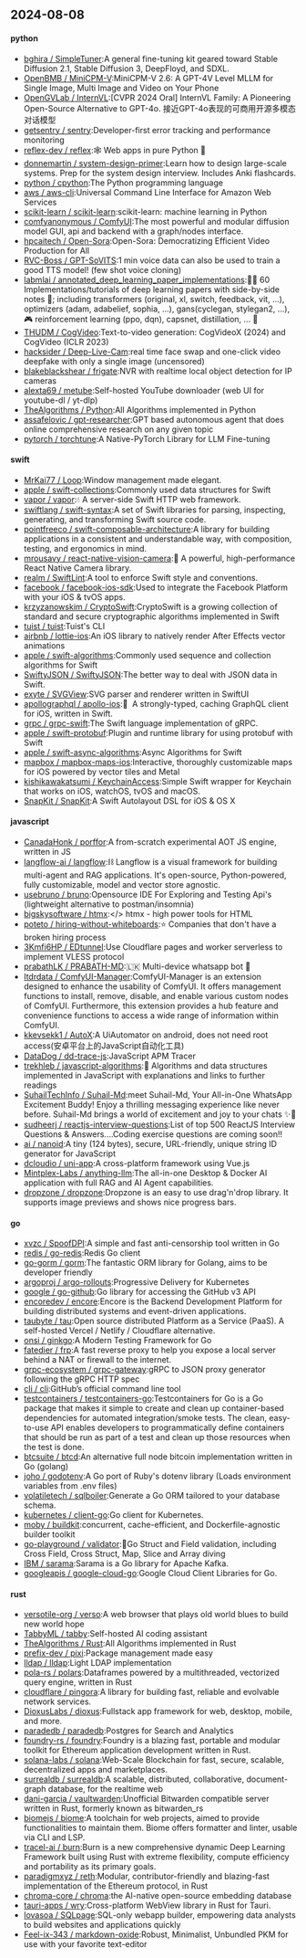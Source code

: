 ## 2024-08-08

#### python
* [bghira / SimpleTuner](https://github.com/bghira/SimpleTuner):A general fine-tuning kit geared toward Stable Diffusion 2.1, Stable Diffusion 3, DeepFloyd, and SDXL.
* [OpenBMB / MiniCPM-V](https://github.com/OpenBMB/MiniCPM-V):MiniCPM-V 2.6: A GPT-4V Level MLLM for Single Image, Multi Image and Video on Your Phone
* [OpenGVLab / InternVL](https://github.com/OpenGVLab/InternVL):[CVPR 2024 Oral] InternVL Family: A Pioneering Open-Source Alternative to GPT-4o. 接近GPT-4o表现的可商用开源多模态对话模型
* [getsentry / sentry](https://github.com/getsentry/sentry):Developer-first error tracking and performance monitoring
* [reflex-dev / reflex](https://github.com/reflex-dev/reflex):🕸️ Web apps in pure Python 🐍
* [donnemartin / system-design-primer](https://github.com/donnemartin/system-design-primer):Learn how to design large-scale systems. Prep for the system design interview. Includes Anki flashcards.
* [python / cpython](https://github.com/python/cpython):The Python programming language
* [aws / aws-cli](https://github.com/aws/aws-cli):Universal Command Line Interface for Amazon Web Services
* [scikit-learn / scikit-learn](https://github.com/scikit-learn/scikit-learn):scikit-learn: machine learning in Python
* [comfyanonymous / ComfyUI](https://github.com/comfyanonymous/ComfyUI):The most powerful and modular diffusion model GUI, api and backend with a graph/nodes interface.
* [hpcaitech / Open-Sora](https://github.com/hpcaitech/Open-Sora):Open-Sora: Democratizing Efficient Video Production for All
* [RVC-Boss / GPT-SoVITS](https://github.com/RVC-Boss/GPT-SoVITS):1 min voice data can also be used to train a good TTS model! (few shot voice cloning)
* [labmlai / annotated_deep_learning_paper_implementations](https://github.com/labmlai/annotated_deep_learning_paper_implementations):🧑‍🏫 60 Implementations/tutorials of deep learning papers with side-by-side notes 📝; including transformers (original, xl, switch, feedback, vit, ...), optimizers (adam, adabelief, sophia, ...), gans(cyclegan, stylegan2, ...), 🎮 reinforcement learning (ppo, dqn), capsnet, distillation, ... 🧠
* [THUDM / CogVideo](https://github.com/THUDM/CogVideo):Text-to-video generation: CogVideoX (2024) and CogVideo (ICLR 2023)
* [hacksider / Deep-Live-Cam](https://github.com/hacksider/Deep-Live-Cam):real time face swap and one-click video deepfake with only a single image (uncensored)
* [blakeblackshear / frigate](https://github.com/blakeblackshear/frigate):NVR with realtime local object detection for IP cameras
* [alexta69 / metube](https://github.com/alexta69/metube):Self-hosted YouTube downloader (web UI for youtube-dl / yt-dlp)
* [TheAlgorithms / Python](https://github.com/TheAlgorithms/Python):All Algorithms implemented in Python
* [assafelovic / gpt-researcher](https://github.com/assafelovic/gpt-researcher):GPT based autonomous agent that does online comprehensive research on any given topic
* [pytorch / torchtune](https://github.com/pytorch/torchtune):A Native-PyTorch Library for LLM Fine-tuning

#### swift
* [MrKai77 / Loop](https://github.com/MrKai77/Loop):Window management made elegant.
* [apple / swift-collections](https://github.com/apple/swift-collections):Commonly used data structures for Swift
* [vapor / vapor](https://github.com/vapor/vapor):💧 A server-side Swift HTTP web framework.
* [swiftlang / swift-syntax](https://github.com/swiftlang/swift-syntax):A set of Swift libraries for parsing, inspecting, generating, and transforming Swift source code.
* [pointfreeco / swift-composable-architecture](https://github.com/pointfreeco/swift-composable-architecture):A library for building applications in a consistent and understandable way, with composition, testing, and ergonomics in mind.
* [mrousavy / react-native-vision-camera](https://github.com/mrousavy/react-native-vision-camera):📸 A powerful, high-performance React Native Camera library.
* [realm / SwiftLint](https://github.com/realm/SwiftLint):A tool to enforce Swift style and conventions.
* [facebook / facebook-ios-sdk](https://github.com/facebook/facebook-ios-sdk):Used to integrate the Facebook Platform with your iOS & tvOS apps.
* [krzyzanowskim / CryptoSwift](https://github.com/krzyzanowskim/CryptoSwift):CryptoSwift is a growing collection of standard and secure cryptographic algorithms implemented in Swift
* [tuist / tuist](https://github.com/tuist/tuist):Tuist's CLI
* [airbnb / lottie-ios](https://github.com/airbnb/lottie-ios):An iOS library to natively render After Effects vector animations
* [apple / swift-algorithms](https://github.com/apple/swift-algorithms):Commonly used sequence and collection algorithms for Swift
* [SwiftyJSON / SwiftyJSON](https://github.com/SwiftyJSON/SwiftyJSON):The better way to deal with JSON data in Swift.
* [exyte / SVGView](https://github.com/exyte/SVGView):SVG parser and renderer written in SwiftUI
* [apollographql / apollo-ios](https://github.com/apollographql/apollo-ios):📱  A strongly-typed, caching GraphQL client for iOS, written in Swift.
* [grpc / grpc-swift](https://github.com/grpc/grpc-swift):The Swift language implementation of gRPC.
* [apple / swift-protobuf](https://github.com/apple/swift-protobuf):Plugin and runtime library for using protobuf with Swift
* [apple / swift-async-algorithms](https://github.com/apple/swift-async-algorithms):Async Algorithms for Swift
* [mapbox / mapbox-maps-ios](https://github.com/mapbox/mapbox-maps-ios):Interactive, thoroughly customizable maps for iOS powered by vector tiles and Metal
* [kishikawakatsumi / KeychainAccess](https://github.com/kishikawakatsumi/KeychainAccess):Simple Swift wrapper for Keychain that works on iOS, watchOS, tvOS and macOS.
* [SnapKit / SnapKit](https://github.com/SnapKit/SnapKit):A Swift Autolayout DSL for iOS & OS X

#### javascript
* [CanadaHonk / porffor](https://github.com/CanadaHonk/porffor):A from-scratch experimental AOT JS engine, written in JS
* [langflow-ai / langflow](https://github.com/langflow-ai/langflow):⛓️ Langflow is a visual framework for building multi-agent and RAG applications. It's open-source, Python-powered, fully customizable, model and vector store agnostic.
* [usebruno / bruno](https://github.com/usebruno/bruno):Opensource IDE For Exploring and Testing Api's (lightweight alternative to postman/insomnia)
* [bigskysoftware / htmx](https://github.com/bigskysoftware/htmx):</> htmx - high power tools for HTML
* [poteto / hiring-without-whiteboards](https://github.com/poteto/hiring-without-whiteboards):⭐️ Companies that don't have a broken hiring process
* [3Kmfi6HP / EDtunnel](https://github.com/3Kmfi6HP/EDtunnel):Use Cloudflare pages and worker serverless to implement VLESS protocol
* [prabathLK / PRABATH-MD](https://github.com/prabathLK/PRABATH-MD):🇱🇰 Multi-device whatsapp bot 🎉
* [ltdrdata / ComfyUI-Manager](https://github.com/ltdrdata/ComfyUI-Manager):ComfyUI-Manager is an extension designed to enhance the usability of ComfyUI. It offers management functions to install, remove, disable, and enable various custom nodes of ComfyUI. Furthermore, this extension provides a hub feature and convenience functions to access a wide range of information within ComfyUI.
* [kkevsekk1 / AutoX](https://github.com/kkevsekk1/AutoX):A UiAutomator on android, does not need root access(安卓平台上的JavaScript自动化工具)
* [DataDog / dd-trace-js](https://github.com/DataDog/dd-trace-js):JavaScript APM Tracer
* [trekhleb / javascript-algorithms](https://github.com/trekhleb/javascript-algorithms):📝 Algorithms and data structures implemented in JavaScript with explanations and links to further readings
* [SuhailTechInfo / Suhail-Md](https://github.com/SuhailTechInfo/Suhail-Md):meet Suhail-Md, Your All-in-One WhatsApp Excitement Buddy! Enjoy a thrilling messaging experience like never before. Suhail-Md brings a world of excitement and joy to your chats ✨🤖
* [sudheerj / reactjs-interview-questions](https://github.com/sudheerj/reactjs-interview-questions):List of top 500 ReactJS Interview Questions & Answers....Coding exercise questions are coming soon!!
* [ai / nanoid](https://github.com/ai/nanoid):A tiny (124 bytes), secure, URL-friendly, unique string ID generator for JavaScript
* [dcloudio / uni-app](https://github.com/dcloudio/uni-app):A cross-platform framework using Vue.js
* [Mintplex-Labs / anything-llm](https://github.com/Mintplex-Labs/anything-llm):The all-in-one Desktop & Docker AI application with full RAG and AI Agent capabilities.
* [dropzone / dropzone](https://github.com/dropzone/dropzone):Dropzone is an easy to use drag'n'drop library. It supports image previews and shows nice progress bars.

#### go
* [xvzc / SpoofDPI](https://github.com/xvzc/SpoofDPI):A simple and fast anti-censorship tool written in Go
* [redis / go-redis](https://github.com/redis/go-redis):Redis Go client
* [go-gorm / gorm](https://github.com/go-gorm/gorm):The fantastic ORM library for Golang, aims to be developer friendly
* [argoproj / argo-rollouts](https://github.com/argoproj/argo-rollouts):Progressive Delivery for Kubernetes
* [google / go-github](https://github.com/google/go-github):Go library for accessing the GitHub v3 API
* [encoredev / encore](https://github.com/encoredev/encore):Encore is the Backend Development Platform for building distributed systems and event-driven applications.
* [taubyte / tau](https://github.com/taubyte/tau):Open source distributed Platform as a Service (PaaS). A self-hosted Vercel / Netlify / Cloudflare alternative.
* [onsi / ginkgo](https://github.com/onsi/ginkgo):A Modern Testing Framework for Go
* [fatedier / frp](https://github.com/fatedier/frp):A fast reverse proxy to help you expose a local server behind a NAT or firewall to the internet.
* [grpc-ecosystem / grpc-gateway](https://github.com/grpc-ecosystem/grpc-gateway):gRPC to JSON proxy generator following the gRPC HTTP spec
* [cli / cli](https://github.com/cli/cli):GitHub’s official command line tool
* [testcontainers / testcontainers-go](https://github.com/testcontainers/testcontainers-go):Testcontainers for Go is a Go package that makes it simple to create and clean up container-based dependencies for automated integration/smoke tests. The clean, easy-to-use API enables developers to programmatically define containers that should be run as part of a test and clean up those resources when the test is done.
* [btcsuite / btcd](https://github.com/btcsuite/btcd):An alternative full node bitcoin implementation written in Go (golang)
* [joho / godotenv](https://github.com/joho/godotenv):A Go port of Ruby's dotenv library (Loads environment variables from .env files)
* [volatiletech / sqlboiler](https://github.com/volatiletech/sqlboiler):Generate a Go ORM tailored to your database schema.
* [kubernetes / client-go](https://github.com/kubernetes/client-go):Go client for Kubernetes.
* [moby / buildkit](https://github.com/moby/buildkit):concurrent, cache-efficient, and Dockerfile-agnostic builder toolkit
* [go-playground / validator](https://github.com/go-playground/validator):💯Go Struct and Field validation, including Cross Field, Cross Struct, Map, Slice and Array diving
* [IBM / sarama](https://github.com/IBM/sarama):Sarama is a Go library for Apache Kafka.
* [googleapis / google-cloud-go](https://github.com/googleapis/google-cloud-go):Google Cloud Client Libraries for Go.

#### rust
* [versotile-org / verso](https://github.com/versotile-org/verso):A web browser that plays old world blues to build new world hope
* [TabbyML / tabby](https://github.com/TabbyML/tabby):Self-hosted AI coding assistant
* [TheAlgorithms / Rust](https://github.com/TheAlgorithms/Rust):All Algorithms implemented in Rust
* [prefix-dev / pixi](https://github.com/prefix-dev/pixi):Package management made easy
* [lldap / lldap](https://github.com/lldap/lldap):Light LDAP implementation
* [pola-rs / polars](https://github.com/pola-rs/polars):Dataframes powered by a multithreaded, vectorized query engine, written in Rust
* [cloudflare / pingora](https://github.com/cloudflare/pingora):A library for building fast, reliable and evolvable network services.
* [DioxusLabs / dioxus](https://github.com/DioxusLabs/dioxus):Fullstack app framework for web, desktop, mobile, and more.
* [paradedb / paradedb](https://github.com/paradedb/paradedb):Postgres for Search and Analytics
* [foundry-rs / foundry](https://github.com/foundry-rs/foundry):Foundry is a blazing fast, portable and modular toolkit for Ethereum application development written in Rust.
* [solana-labs / solana](https://github.com/solana-labs/solana):Web-Scale Blockchain for fast, secure, scalable, decentralized apps and marketplaces.
* [surrealdb / surrealdb](https://github.com/surrealdb/surrealdb):A scalable, distributed, collaborative, document-graph database, for the realtime web
* [dani-garcia / vaultwarden](https://github.com/dani-garcia/vaultwarden):Unofficial Bitwarden compatible server written in Rust, formerly known as bitwarden_rs
* [biomejs / biome](https://github.com/biomejs/biome):A toolchain for web projects, aimed to provide functionalities to maintain them. Biome offers formatter and linter, usable via CLI and LSP.
* [tracel-ai / burn](https://github.com/tracel-ai/burn):Burn is a new comprehensive dynamic Deep Learning Framework built using Rust with extreme flexibility, compute efficiency and portability as its primary goals.
* [paradigmxyz / reth](https://github.com/paradigmxyz/reth):Modular, contributor-friendly and blazing-fast implementation of the Ethereum protocol, in Rust
* [chroma-core / chroma](https://github.com/chroma-core/chroma):the AI-native open-source embedding database
* [tauri-apps / wry](https://github.com/tauri-apps/wry):Cross-platform WebView library in Rust for Tauri.
* [lovasoa / SQLpage](https://github.com/lovasoa/SQLpage):SQL-only webapp builder, empowering data analysts to build websites and applications quickly
* [Feel-ix-343 / markdown-oxide](https://github.com/Feel-ix-343/markdown-oxide):Robust, Minimalist, Unbundled PKM for use with your favorite text-editor
